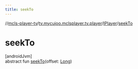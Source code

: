 ```yaml
---
title: seekTo
---
```

//[mcls-player-tv](../../../index.html)/[tv.mycujoo.mclsplayer.tv.player](../index.html)/[IPlayer](index.html)/[seekTo](seek-to.html)



# seekTo



[androidJvm]\
abstract fun [seekTo](seek-to.html)(offset: [Long](https://kotlinlang.org/api/latest/jvm/stdlib/kotlin/-long/index.html))




